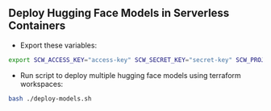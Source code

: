 ## Deploy Hugging Face Models in Serverless Containers

- Export these variables:

```bash
export SCW_ACCESS_KEY="access-key" SCW_SECRET_KEY="secret-key" SCW_PROJECT_ID="project-id"
```

- Run script to deploy multiple hugging face models using terraform workspaces:

```bash
bash ./deploy-models.sh
```